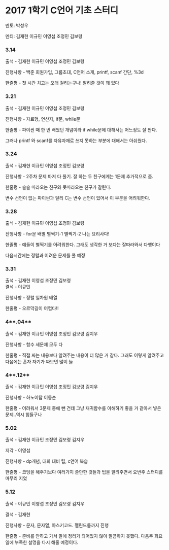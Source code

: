 # **2017 1학기 C언어 기초 스터디**

멘토: 박성우

멘티: 김재현 이규민 이영섭 조정민 김보령

### 3.14

출석 - 김재현 이규민 이영섭 조정민 김보령

진행사항 - 백준 회원가입, 그룹초대, C언어 소개, printf, scanf 간단, %3d

한줄평 - 첫 시간 치고는 오래 걸리는구나! 알려줄 것이 꽤 있다

### **3.21**

출석 - 김재현 이규민 이영섭 조정민 김보령

진행사항 - 자료형, 연산자, if문, while문

한줄평 - 파이썬 때 한 번 배웠던 개념이라 if while문에 대해서는 어느정도 잘 짠다.

그러나 printf 와 scanf를 자유자재로 쓰지 못하는 부분에 대해서는 아쉬웠다.

### **3.24**

출석 - 김재현 이규민 이영섭 조정민 김보령

진행사항 - 2주차 문제 마저 다 풀기. 잘 하는 두 친구에게는 1문제 추가적으로 줌.

한줄평 - 슬슬 따라오는 친구와 못따라오는 친구가 갈린다.

변수 선언이 없는 파이썬과 달리 C는 변수 선언이 있어서 이 부분을 어려워한다.

### **3.28**

출석 - 김재현 이규민 이영섭 조정민 김보령

진행사항 - for문 배멸 별찍기-1 별찍기-2 나는 요리사다!

한줄평 - 얘들이 별찍기를 어려워한다. 그래도 생각한 거 보다는 잘따라와서 다행이다

다음시간에는 정렬과 어려운 문제를 풀 예정

### **3.31**

출석 - 김재현 이영섭 조정민 김보령  
결석 - 이규민

진행사항 - 정렬 일차원 배열

한줄평 - 오르막길이 어렵다!!

### 4**.04**

출석 - 김재현 이규민 이영섭 조정민 김보령 김지우

진행사항 - 함수 세문제 모두 다

한줄평 - 직접 짜는 내용보다 알려주는 내용이 더 많은 거 같다. 그래도 이렇게 알려주고 다음에는 혼자 자기가 짜보면 많이 늘

### 4**.12**

출석 - 김재현 이규민 이영섭 조정민 김보령 김지우

진행사항 - 하노이탑 이동순

한줄평 - 어려워서 3문제 중에 뺀 건데 그냥 재귀함수를 이해하기 좋을 거 같아서 넣은 문제..역시 힘들구나

### 5.02

출석 - 김재현 이규민 조정민 김보령 김지우

지각 - 이영섭

진행사항 - dp개념, 대회 대비 팁, c언어 복습

한줄평 - 코딩을 해주기보다 여러가지 쓸만한 것들과 팁을 알려주면서 요번주 스터디를 마무리 지었

### 5.12

출석 - 이규민 이영섭 조정민 김보령 김지우

결석 - 김재현

진행사항 - 문자, 문자열, 아스키코드. 펠린드롬까지 진행

한줄평 - 준비를 안하고 가서 말에 정리가 되어있지 않아 깔끔하지 못했다. 다음주 화요일에 부족한 설명을 다시 해줄 예정이다.
